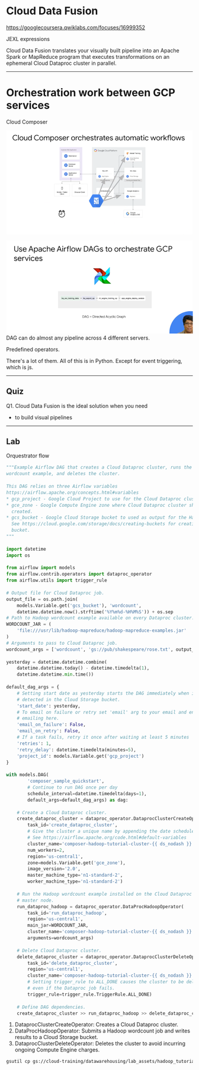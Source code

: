 # Cloud Data Fusion

https://googlecoursera.qwiklabs.com/focuses/16999352


JEXL expressions

Cloud Data Fusion translates your visually built pipeline into an Apache Spark or MapReduce program that executes transformations on an ephemeral Cloud Dataproc cluster in parallel. 

-------

# Orchestration work between GCP services
Cloud Composer

![alt text](./imgs/img2-1.png "k")

![alt text](./imgs/img2-2.png "k")
DAG can do almost any pipeline across 4 different servers.

Predefined operators.

There's a lot of them. All of this is in Python.
Except for event triggering, which is js.

-------

## Quiz

Q1.
Cloud Data Fusion is the ideal solution when you need
* to build visual pipelines

---

## Lab

Orquestrator flow

```python
"""Example Airflow DAG that creates a Cloud Dataproc cluster, runs the Hadoop
wordcount example, and deletes the cluster.

This DAG relies on three Airflow variables
https://airflow.apache.org/concepts.html#variables
* gcp_project - Google Cloud Project to use for the Cloud Dataproc cluster.
* gce_zone - Google Compute Engine zone where Cloud Dataproc cluster should be
  created.
* gcs_bucket - Google Cloud Storage bucket to used as output for the Hadoop jobs from Dataproc.
  See https://cloud.google.com/storage/docs/creating-buckets for creating a
  bucket.
"""

import datetime
import os

from airflow import models
from airflow.contrib.operators import dataproc_operator
from airflow.utils import trigger_rule

# Output file for Cloud Dataproc job.
output_file = os.path.join(
    models.Variable.get('gcs_bucket'), 'wordcount',
    datetime.datetime.now().strftime('%Y%m%d-%H%M%S')) + os.sep
# Path to Hadoop wordcount example available on every Dataproc cluster.
WORDCOUNT_JAR = (
    'file:///usr/lib/hadoop-mapreduce/hadoop-mapreduce-examples.jar'
)
# Arguments to pass to Cloud Dataproc job.
wordcount_args = ['wordcount', 'gs://pub/shakespeare/rose.txt', output_file]

yesterday = datetime.datetime.combine(
    datetime.datetime.today() - datetime.timedelta(1),
    datetime.datetime.min.time())

default_dag_args = {
    # Setting start date as yesterday starts the DAG immediately when it is
    # detected in the Cloud Storage bucket.
    'start_date': yesterday,
    # To email on failure or retry set 'email' arg to your email and enable
    # emailing here.
    'email_on_failure': False,
    'email_on_retry': False,
    # If a task fails, retry it once after waiting at least 5 minutes
    'retries': 1,
    'retry_delay': datetime.timedelta(minutes=5),
    'project_id': models.Variable.get('gcp_project')
}

with models.DAG(
        'composer_sample_quickstart',
        # Continue to run DAG once per day
        schedule_interval=datetime.timedelta(days=1),
        default_args=default_dag_args) as dag:

    # Create a Cloud Dataproc cluster.
    create_dataproc_cluster = dataproc_operator.DataprocClusterCreateOperator(
        task_id='create_dataproc_cluster',
        # Give the cluster a unique name by appending the date scheduled.
        # See https://airflow.apache.org/code.html#default-variables
        cluster_name='composer-hadoop-tutorial-cluster-{{ ds_nodash }}',
        num_workers=2,
        region='us-central1',
        zone=models.Variable.get('gce_zone'),
        image_version='2.0',
        master_machine_type='n1-standard-2',
        worker_machine_type='n1-standard-2')

    # Run the Hadoop wordcount example installed on the Cloud Dataproc cluster
    # master node.
    run_dataproc_hadoop = dataproc_operator.DataProcHadoopOperator(
        task_id='run_dataproc_hadoop',
        region='us-central1',
        main_jar=WORDCOUNT_JAR,
        cluster_name='composer-hadoop-tutorial-cluster-{{ ds_nodash }}',
        arguments=wordcount_args)

    # Delete Cloud Dataproc cluster.
    delete_dataproc_cluster = dataproc_operator.DataprocClusterDeleteOperator(
        task_id='delete_dataproc_cluster',
        region='us-central1',
        cluster_name='composer-hadoop-tutorial-cluster-{{ ds_nodash }}',
        # Setting trigger_rule to ALL_DONE causes the cluster to be deleted
        # even if the Dataproc job fails.
        trigger_rule=trigger_rule.TriggerRule.ALL_DONE)

    # Define DAG dependencies.
    create_dataproc_cluster >> run_dataproc_hadoop >> delete_dataproc_cluster
```


1. DataprocClusterCreateOperator: Creates a Cloud Dataproc cluster.
2. DataProcHadoopOperator: Submits a Hadoop wordcount job and writes results to a Cloud Storage bucket.
3. DataprocClusterDeleteOperator: Deletes the cluster to avoid incurring ongoing Compute Engine charges.

```bash
gsutil cp gs://cloud-training/datawarehousing/lab_assets/hadoop_tutorial.py gs://us-central1-highcpu-d36b1e05-bucket/dags
```